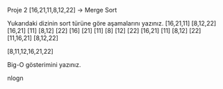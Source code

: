 Proje 2
[16,21,11,8,12,22] -> Merge Sort

   Yukarıdaki dizinin sort türüne göre aşamalarını yazınız.
      [16,21,11]         [8,12,22]
    [16,21]  [11]      [8,12]  [22]
   [16]  [21]  [11]     [8] [12]  [22]
   [16,21]  [11]        [8,12]  [22]
   [11,16,21]            [8,12,22]
   
   [8,11,12,16,21,22]

   Big-O gösterimini yazınız.

nlogn

